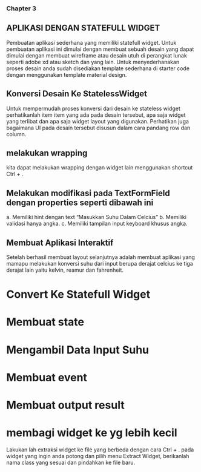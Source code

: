 ### Chapter 3
## APLIKASI DENGAN STATEFULL WIDGET
Pembuatan aplikasi sederhana yang memiliki statefull widget. Untuk pembuatan aplikasi ini dimulai dengan membuat sebuah desain yang dapat dimulai dengan membuat wireframe atau desain utuh di perangkat lunak seperti adobe xd atau sketch dan yang lain. Untuk menyederhanakan proses desain
anda sudah disediakan template sederhana di starter code dengan menggunakan template
material design.

## Konversi Desain Ke StatelessWidget
Untuk mempermudah proses konversi dari desain ke stateless widget perhatikanlah
item item yang ada pada desain tersebut, apa saja widget yang terlibat dan apa saja widget
layout yang digunakan.
Perhatikan juga bagaimana UI pada desain tersebut disusun dalam cara pandang row
dan column.

## melakukan wrapping 
kita dapat melakukan wrapping dengan widget lain menggunakan shortcut Ctrl + .

## Melakukan modifikasi pada TextFormField dengan properties seperti dibawah ini
a. Memiliki hint dengan text “Masukkan Suhu Dalam Celcius”
b. Memiliki validasi hanya angka.
c. Memiliki tampilan input keyboard khusus angka.

## Membuat Aplikasi Interaktif
Setelah berhasil membuat layout selanjutnya adalah membuat aplikasi yang mamapu
melakukan konversi suhu dari input berupa derajat celcius ke tiga derajat lain yaitu kelvin,
reamur dan fahrenheit.

# Convert Ke Statefull Widget
# Membuat state
# Mengambil Data Input Suhu
# Membuat event
# Membuat output result
# membagi widget ke yg lebih kecil 
Lakukan lah extraksi widget ke file yang berbeda dengan cara Ctrl + . pada widget
yang ingin anda potong dan pilih menu Extract Widget, berikanlah nama class yang sesuai
dan pindahkan ke file baru.
